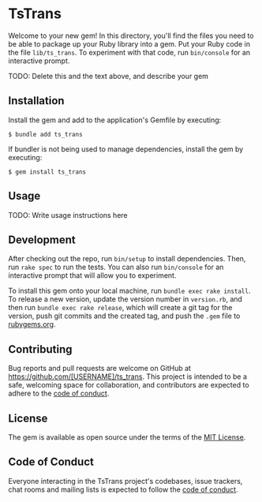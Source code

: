 # TsTrans

Welcome to your new gem! In this directory, you'll find the files you need to be able to package up your Ruby library into a gem. Put your Ruby code in the file `lib/ts_trans`. To experiment with that code, run `bin/console` for an interactive prompt.

TODO: Delete this and the text above, and describe your gem

## Installation

Install the gem and add to the application's Gemfile by executing:

    $ bundle add ts_trans

If bundler is not being used to manage dependencies, install the gem by executing:

    $ gem install ts_trans

## Usage

TODO: Write usage instructions here

## Development

After checking out the repo, run `bin/setup` to install dependencies. Then, run `rake spec` to run the tests. You can also run `bin/console` for an interactive prompt that will allow you to experiment.

To install this gem onto your local machine, run `bundle exec rake install`. To release a new version, update the version number in `version.rb`, and then run `bundle exec rake release`, which will create a git tag for the version, push git commits and the created tag, and push the `.gem` file to [rubygems.org](https://rubygems.org).

## Contributing

Bug reports and pull requests are welcome on GitHub at https://github.com/[USERNAME]/ts_trans. This project is intended to be a safe, welcoming space for collaboration, and contributors are expected to adhere to the [code of conduct](https://github.com/[USERNAME]/ts_trans/blob/master/CODE_OF_CONDUCT.md).

## License

The gem is available as open source under the terms of the [MIT License](https://opensource.org/licenses/MIT).

## Code of Conduct

Everyone interacting in the TsTrans project's codebases, issue trackers, chat rooms and mailing lists is expected to follow the [code of conduct](https://github.com/[USERNAME]/ts_trans/blob/master/CODE_OF_CONDUCT.md).
